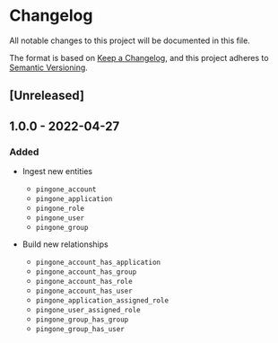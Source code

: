 # Changelog

All notable changes to this project will be documented in this file.

The format is based on [Keep a Changelog](https://keepachangelog.com/en/1.0.0/),
and this project adheres to
[Semantic Versioning](https://semver.org/spec/v2.0.0.html).

## [Unreleased]

## 1.0.0 - 2022-04-27

### Added

- Ingest new entities
  - `pingone_account`
  - `pingone_application`
  - `pingone_role`
  - `pingone_user`
  - `pingone_group`

- Build new relationships
  - `pingone_account_has_application`
  - `pingone_account_has_group`
  - `pingone_account_has_role`
  - `pingone_account_has_user`
  - `pingone_application_assigned_role`
  - `pingone_user_assigned_role`
  - `pingone_group_has_group`
  - `pingone_group_has_user`
